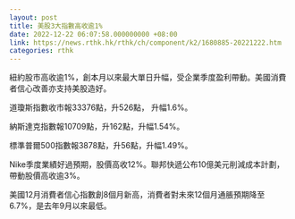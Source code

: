 ```yaml
---
layout: post
title: 美股3大指數高收逾1%
date: 2022-12-22 06:07:58.000000000 +08:00
link: https://news.rthk.hk/rthk/ch/component/k2/1680885-20221222.htm
categories: rthk
---
```


紐約股市高收逾1%，創本月以來最大單日升幅，受企業季度盈利帶動。美國消費者信心改善亦支持美股造好。

道瓊斯指數收市報33376點，升526點， 升幅1.6%。

納斯達克指數報10709點，升162點，升幅1.54%。

標準普爾500指數報3878點，升56點，升幅1.49%。

Nike季度業績好過預期，股價高收12%。聯邦快遞公布10億美元削減成本計劃，帶動股價高收逾3%。

美國12月消費者信心指數創8個月新高，消費者對未來12個月通脹預期降至6.7%，是去年9月以來最低。
